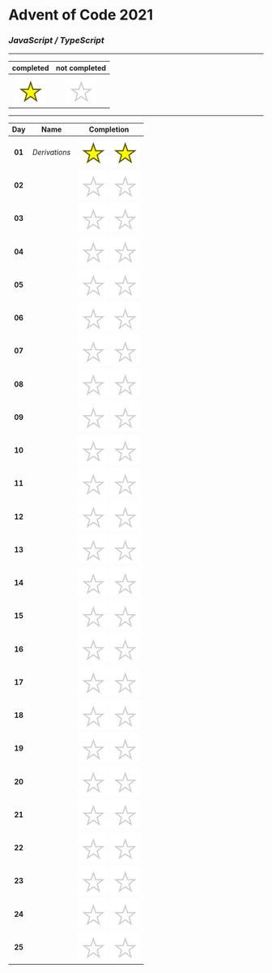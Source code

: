 # Advent of Code 2021

### _JavaScript / TypeScript_

----

|completed|not completed|
:-:|:-:
![](public/complete.svg)|![](public/incomplete.svg)

----

|Day|Name|Completion|
|:-:|:-:|:-:|
|**01**|*Derivations*|![](public/complete.svg) ![](public/complete.svg)|
|**02**||![](public/incomplete.svg) ![](public/incomplete.svg)|
|**03**||![](public/incomplete.svg) ![](public/incomplete.svg)|
|**04**||![](public/incomplete.svg) ![](public/incomplete.svg)|
|**05**||![](public/incomplete.svg) ![](public/incomplete.svg)|
|**06**||![](public/incomplete.svg) ![](public/incomplete.svg)|
|**07**||![](public/incomplete.svg) ![](public/incomplete.svg)|
|**08**||![](public/incomplete.svg) ![](public/incomplete.svg)|
|**09**||![](public/incomplete.svg) ![](public/incomplete.svg)|
|**10**||![](public/incomplete.svg) ![](public/incomplete.svg)|
|**11**||![](public/incomplete.svg) ![](public/incomplete.svg)|
|**12**||![](public/incomplete.svg) ![](public/incomplete.svg)|
|**13**||![](public/incomplete.svg) ![](public/incomplete.svg)|
|**14**||![](public/incomplete.svg) ![](public/incomplete.svg)|
|**15**||![](public/incomplete.svg) ![](public/incomplete.svg)|
|**16**||![](public/incomplete.svg) ![](public/incomplete.svg)|
|**17**||![](public/incomplete.svg) ![](public/incomplete.svg)|
|**18**||![](public/incomplete.svg) ![](public/incomplete.svg)|
|**19**||![](public/incomplete.svg) ![](public/incomplete.svg)|
|**20**||![](public/incomplete.svg) ![](public/incomplete.svg)|
|**21**||![](public/incomplete.svg) ![](public/incomplete.svg)|
|**22**||![](public/incomplete.svg) ![](public/incomplete.svg)|
|**23**||![](public/incomplete.svg) ![](public/incomplete.svg)|
|**24**||![](public/incomplete.svg) ![](public/incomplete.svg)|
|**25**||![](public/incomplete.svg) ![](public/incomplete.svg)|
